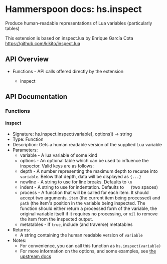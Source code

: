 # Hammerspoon docs: hs.inspect

Produce human-readable representations of Lua variables (particularly tables)

This extension is based on inspect.lua by Enrique García Cota
https://github.com/kikito/inspect.lua

## API Overview
* Functions - API calls offered directly by the extension</li>
  * inspect

## API Documentation

### Functions

#### inspect
  * Signature: hs.inspect.inspect(variable[, options]) -> string
  * Type: Function
  * Description: Gets a human readable version of the supplied Lua variable
  * Parameters:
     * variable - A lua variable of some kind
     * options - An optional table which can be used to influence the inspector. Valid keys are as follows:
      * depth - A number representing the maximum depth to recurse into `variable`. Below that depth, data will be displayed as `{...}`
      * newline - A string to use for line breaks. Defaults to `\n`
      * indent - A string to use for indentation. Defaults to `  ` (two spaces)
      * process - A function that will be called for each item. It should accept two arguments, `item` (the current item being processed) and `path` (the item's position in the variable being inspected. The function should either return a processed form of the variable, the original variable itself if it requires no processing, or `nil` to remove the item from the inspected output.
      * metatables - If `true`, include (and traverse) metatables
  * Returns:
     * A string containing the human readable version of `variable`
  * Notes:
     * For convenience, you can call this function as `hs.inspect(variable)`
     * For more information on the options, and some examples, see [the upstream docs](https://github.com/kikito/inspect.lua)
